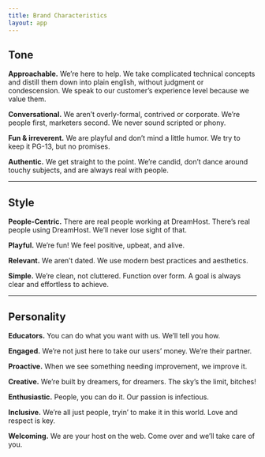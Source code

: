 ```yaml
---
title: Brand Characteristics
layout: app
---
```


<h2 class="m-bottom-4">Tone</h2>

<p class="m-bottom-4"><strong>Approachable.</strong> We’re here to help.  We take complicated technical concepts and distill them down into plain english, without judgment or condescension.  We speak to our customer’s experience level because we value them.</p>
<p class="m-bottom-4"><strong>Conversational.</strong> We aren’t overly-formal, contrived or corporate. We’re people first, marketers second. We never sound scripted or phony.</p>
<p class="m-bottom-4"><strong>Fun &amp; irreverent.</strong> We are playful and don’t mind a little humor. We try to keep it PG-13, but no promises.</p>
<p class="m-bottom-4"><strong>Authentic.</strong> We get straight to the point. We’re candid, don’t dance around touchy subjects, and are always real with people.</p>

<hr />

<h2 class="m-bottom-4">Style</h2>

<p class="m-bottom-4"><strong>People-Centric.</strong> There are real people working at DreamHost.  There’s real people using DreamHost.  We’ll never lose sight of that.</p>
<p class="m-bottom-4"><strong>Playful.</strong> We’re fun! We feel positive, upbeat, and alive.</p>
<p class="m-bottom-4"><strong>Relevant.</strong> We aren’t dated. We use modern best practices and aesthetics.</p>
<p class="m-bottom-4"><strong>Simple.</strong> We’re clean, not cluttered. Function over form. A goal is always clear and effortless to achieve.</p>

<hr />

<h2 class="m-bottom-4">Personality</h2>

<p class="m-bottom-4"><strong>Educators.</strong> You can do what you want with us.  We’ll tell you how.</p>
<p class="m-bottom-4"><strong>Engaged.</strong> We’re not just here to take our users’ money.  We’re their partner.</p>
<p class="m-bottom-4"><strong>Proactive.</strong> When we see something needing improvement, we improve it.</p>
<p class="m-bottom-4"><strong>Creative.</strong> We’re built by dreamers, for dreamers. The sky’s the limit, bitches!</p>
<p class="m-bottom-4"><strong>Enthusiastic.</strong> People, you can do it. Our passion is infectious.</p>
<p class="m-bottom-4"><strong>Inclusive.</strong> We’re all just people, tryin’ to make it in this world.  Love and respect is key.</p>
<p class="m-bottom-4"><strong>Welcoming.</strong> We are your host on the web. Come over and we’ll take care of you.</p>